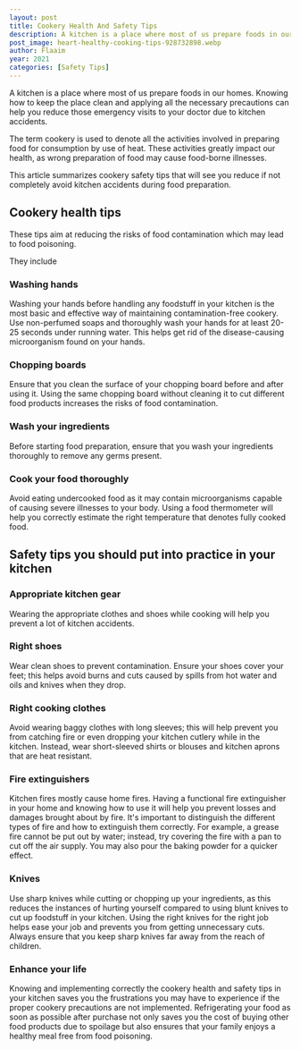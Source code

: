 ```yaml
---
layout: post
title: Cookery Health And Safety Tips
description: A kitchen is a place where most of us prepare foods in our homes. Knowing how to keep the place clean and applying all the necessary precautions can help you reduce those emergency visits to your doctor due to kitchen accidents
post_image: heart-healthy-cooking-tips-928732898.webp
author: Flaaim
year: 2021
categories: [Safety Tips]
---
```



A kitchen is a place where most of us prepare foods in our homes. Knowing how to keep the place clean and applying all the necessary precautions can help you reduce those emergency visits to your doctor due to kitchen accidents.

The term cookery is used to denote all the activities involved in preparing food for consumption by use of heat. These activities greatly impact our health, as wrong preparation of food may cause food-borne illnesses.

This article summarizes cookery safety tips that will see you reduce if not completely avoid kitchen accidents during food preparation.


## Cookery health tips


These tips aim at reducing the risks of food contamination which may lead to food poisoning.

They include

### Washing hands
Washing your hands before handling any foodstuff in your kitchen is the most basic and effective way of maintaining contamination-free cookery. Use non-perfumed soaps and thoroughly wash your hands for at least 20-25 seconds under running water. This helps get rid of the disease-causing microorganism found on your hands.
### Chopping boards
Ensure that you clean the surface of your chopping board before and after using it. Using the same chopping board without cleaning it to cut different food products increases the risks of food contamination.
### Wash your ingredients
Before starting food preparation, ensure that you wash your ingredients thoroughly to remove any germs present.
### Cook your food thoroughly
Avoid eating undercooked food as it may contain microorganisms capable of causing severe illnesses to your body. Using a food thermometer will help you correctly estimate the right temperature that denotes fully cooked food.

## Safety tips you should put into practice in your kitchen

### Appropriate kitchen gear
Wearing the appropriate clothes and shoes while cooking will help you prevent a lot of kitchen accidents.
### Right shoes
Wear clean shoes to prevent contamination. Ensure your shoes cover your feet; this helps avoid burns and cuts caused by spills from hot water and oils and knives when they drop.
### Right cooking clothes
Avoid wearing baggy clothes with long sleeves; this will help prevent you from catching fire or even dropping your kitchen cutlery while in the kitchen. Instead, wear short-sleeved shirts or blouses and kitchen aprons that are heat resistant.
### Fire extinguishers
Kitchen fires mostly cause home fires. Having a functional fire extinguisher in your home and knowing how to use it will help you prevent losses and damages brought about by fire.
It's important to distinguish the different types of fire and how to extinguish them correctly. For example, a grease fire cannot be put out by water; instead, try covering the fire with a pan to cut off the air supply. You may also pour the baking powder for a quicker effect.
### Knives 
Use sharp knives while cutting or chopping up your ingredients, as this reduces the instances of hurting yourself compared to using blunt knives to cut up foodstuff in your kitchen. Using the right knives for the right job helps ease your job and prevents you from getting unnecessary cuts. Always ensure that you keep sharp knives far away from the reach of children.
### Enhance your life
Knowing and implementing correctly the cookery health and safety tips in your kitchen saves you the frustrations you may have to experience if the proper cookery precautions are not implemented. Refrigerating your food as soon as possible after purchase not only saves you the cost of buying other food products due to spoilage but also ensures that your family enjoys a healthy meal free from food poisoning.
